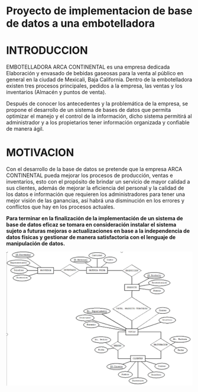 # Proyecto de implementacion de base de datos a una embotelladora
# INTRODUCCION

EMBOTELLADORA ARCA CONTINENTAL es una empresa dedicada Elaboración y envasado de bebidas gaseosas para la venta al público en general en la ciudad de Mexicali, Baja California. Dentro de la embotelladora existen tres procesos principales, pedidos a la empresa, las ventas y los inventarios (Almacén y puntos de venta).

Después de conocer los antecedentes y la problemática de la empresa, se propone el desarrollo de un sistema de bases de datos que permita optimizar el manejo y el control de la información, dicho sistema permitirá al administrador y a los propietarios tener información organizada y confiable de manera ágil.

# MOTIVACION

Con el desarrollo de la base de datos se pretende que la empresa ARCA CONTINENTAL pueda mejorar los procesos de producción, ventas e inventarios, esto con el propósito de brindar un servicio de mayor calidad a sus clientes, además de mejorar la eficiencia del personal y la calidad de los datos e información que requieren los administradores para tener una mejor visión de las ganancias, así habrá una disminución en los errores y conflictos que hay en los procesos actuales.

**Para terminar en la finalización de la implementación de un sistema de base de datos eficaz se tomara en consideración instalar el sistema sujeto a futuras mejoras o actualizaciones en base a la independencia de datos físicas y gestionar de manera satisfactoria con el lenguaje de manipulación de datos.**



![Diagrama E-R](https://github.com/GilbertoGarcia/Avance_1/blob/master/gil.png)
